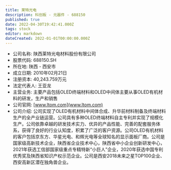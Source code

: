 ```yaml
---
title: 莱特光电
description: 科创板 - 元器件 - 688150
published: true
date: 2022-04-30T19:42:41.000Z
tags: stock
editor: markdown
dateCreated: 2022-01-01T00:00:00.000Z
---
```


- 公司名称: 陕西莱特光电材料股份有限公司
- 股票代码: 688150.SH
- 所在地: 陕西 - 西安市
- 成立日期: 2010年02月21日
- 注册资本: 40,243.759万元
- 法定代表人: 王亚龙
- 主营业务: 主要产品包括OLED终端材料和OLED中间体主要从事OLED有机材料的研发，生产和销售
- 公司官网: [www.ltom.com](www.ltom.com)
- 公司介绍: 公司实现了OLED有机材料中间体合成、升华前材料制备及终端材料生产的全产业链运营。公司具有多种OLED终端材料自主专利并实现了规模化生产。公司依靠卓越的研发技术实力、优异的产品性能、完善的配套服务体系，获得了良好的行业认知度，积累了广泛的客户资源。公司OLED有机材料的客户包括京东方、华星光电、和辉光电等全球知名的显示面板厂商。公司是国家级高新技术企业，陕西省企业技术中心，陕西省中小企业创新研发中心，2021年获选工信部国家级重点专精特新“小巨人”企业，2020年获选中国专利优秀奖及陕西省知识产权示范企业。公司是西安2018未来之星TOP100企业、西安高新区潜在独角兽企业。


